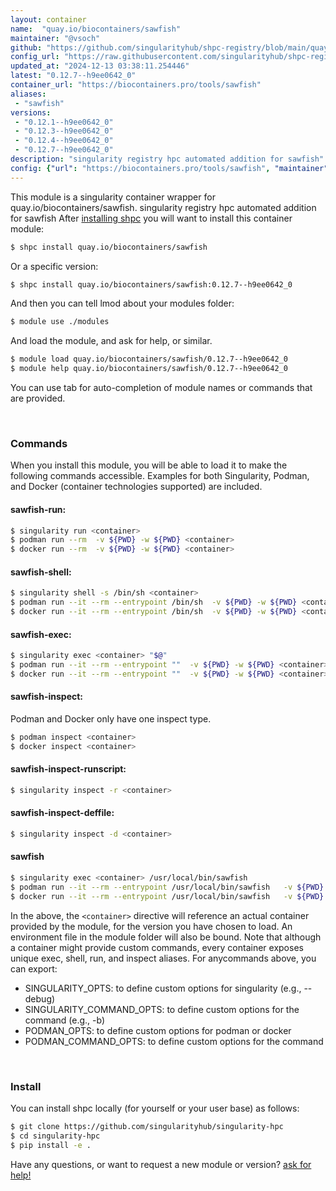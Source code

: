 ```yaml
---
layout: container
name:  "quay.io/biocontainers/sawfish"
maintainer: "@vsoch"
github: "https://github.com/singularityhub/shpc-registry/blob/main/quay.io/biocontainers/sawfish/container.yaml"
config_url: "https://raw.githubusercontent.com/singularityhub/shpc-registry/main/quay.io/biocontainers/sawfish/container.yaml"
updated_at: "2024-12-13 03:38:11.254446"
latest: "0.12.7--h9ee0642_0"
container_url: "https://biocontainers.pro/tools/sawfish"
aliases:
 - "sawfish"
versions:
 - "0.12.1--h9ee0642_0"
 - "0.12.3--h9ee0642_0"
 - "0.12.4--h9ee0642_0"
 - "0.12.7--h9ee0642_0"
description: "singularity registry hpc automated addition for sawfish"
config: {"url": "https://biocontainers.pro/tools/sawfish", "maintainer": "@vsoch", "description": "singularity registry hpc automated addition for sawfish", "latest": {"0.12.7--h9ee0642_0": "sha256:041e51c96eac3b68d987aef9a8d892bdd13467b3e554e50f67327ed29fd88041"}, "tags": {"0.12.1--h9ee0642_0": "sha256:0de0ad7950f341793da2af2143b1f8a763eec1eb042a51e15132291ade2cde92", "0.12.3--h9ee0642_0": "sha256:31da5c53dee50431726e9f9eb709661ad99433fc01fa0c942825e6529b03efc7", "0.12.4--h9ee0642_0": "sha256:54ad9566a4a05934f7879d42f631cb8f61737f05ca9e7eb1751cb7b4e9c4d4db", "0.12.7--h9ee0642_0": "sha256:041e51c96eac3b68d987aef9a8d892bdd13467b3e554e50f67327ed29fd88041"}, "docker": "quay.io/biocontainers/sawfish", "aliases": {"sawfish": "/usr/local/bin/sawfish"}}
---
```


This module is a singularity container wrapper for quay.io/biocontainers/sawfish.
singularity registry hpc automated addition for sawfish
After [installing shpc](#install) you will want to install this container module:


```bash
$ shpc install quay.io/biocontainers/sawfish
```

Or a specific version:

```bash
$ shpc install quay.io/biocontainers/sawfish:0.12.7--h9ee0642_0
```

And then you can tell lmod about your modules folder:

```bash
$ module use ./modules
```

And load the module, and ask for help, or similar.

```bash
$ module load quay.io/biocontainers/sawfish/0.12.7--h9ee0642_0
$ module help quay.io/biocontainers/sawfish/0.12.7--h9ee0642_0
```

You can use tab for auto-completion of module names or commands that are provided.

<br>

### Commands

When you install this module, you will be able to load it to make the following commands accessible.
Examples for both Singularity, Podman, and Docker (container technologies supported) are included.

#### sawfish-run:

```bash
$ singularity run <container>
$ podman run --rm  -v ${PWD} -w ${PWD} <container>
$ docker run --rm  -v ${PWD} -w ${PWD} <container>
```

#### sawfish-shell:

```bash
$ singularity shell -s /bin/sh <container>
$ podman run --it --rm --entrypoint /bin/sh  -v ${PWD} -w ${PWD} <container>
$ docker run --it --rm --entrypoint /bin/sh  -v ${PWD} -w ${PWD} <container>
```

#### sawfish-exec:

```bash
$ singularity exec <container> "$@"
$ podman run --it --rm --entrypoint ""  -v ${PWD} -w ${PWD} <container> "$@"
$ docker run --it --rm --entrypoint ""  -v ${PWD} -w ${PWD} <container> "$@"
```

#### sawfish-inspect:

Podman and Docker only have one inspect type.

```bash
$ podman inspect <container>
$ docker inspect <container>
```

#### sawfish-inspect-runscript:

```bash
$ singularity inspect -r <container>
```

#### sawfish-inspect-deffile:

```bash
$ singularity inspect -d <container>
```


#### sawfish

```bash
$ singularity exec <container> /usr/local/bin/sawfish
$ podman run --it --rm --entrypoint /usr/local/bin/sawfish   -v ${PWD} -w ${PWD} <container> -c " $@"
$ docker run --it --rm --entrypoint /usr/local/bin/sawfish   -v ${PWD} -w ${PWD} <container> -c " $@"
```



In the above, the `<container>` directive will reference an actual container provided
by the module, for the version you have chosen to load. An environment file in the
module folder will also be bound. Note that although a container
might provide custom commands, every container exposes unique exec, shell, run, and
inspect aliases. For anycommands above, you can export:

 - SINGULARITY_OPTS: to define custom options for singularity (e.g., --debug)
 - SINGULARITY_COMMAND_OPTS: to define custom options for the command (e.g., -b)
 - PODMAN_OPTS: to define custom options for podman or docker
 - PODMAN_COMMAND_OPTS: to define custom options for the command

<br>

### Install

You can install shpc locally (for yourself or your user base) as follows:

```bash
$ git clone https://github.com/singularityhub/singularity-hpc
$ cd singularity-hpc
$ pip install -e .
```

Have any questions, or want to request a new module or version? [ask for help!](https://github.com/singularityhub/singularity-hpc/issues)